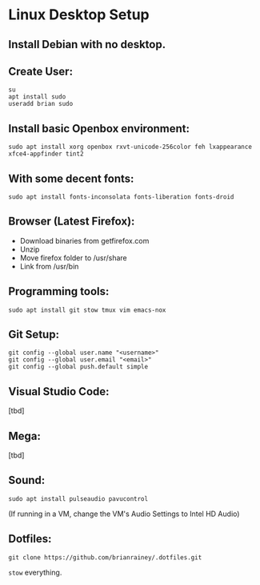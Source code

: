 # Linux Desktop Setup

## Install Debian with no desktop.

## Create User:

    su
    apt install sudo
    useradd brian sudo

## Install basic Openbox environment:

    sudo apt install xorg openbox rxvt-unicode-256color feh lxappearance xfce4-appfinder tint2

## With some decent fonts:

    sudo apt install fonts-inconsolata fonts-liberation fonts-droid

## Browser (Latest Firefox):

* Download binaries from getfirefox.com
* Unzip
* Move firefox folder to /usr/share
* Link from /usr/bin

## Programming tools:

    sudo apt install git stow tmux vim emacs-nox

## Git Setup:

    git config --global user.name "<username>"
    git config --global user.email "<email>"
    git config --global push.default simple

## Visual Studio Code:

[tbd]

## Mega:

[tbd]

## Sound:

    sudo apt install pulseaudio pavucontrol

(If running in a VM, change the VM's Audio Settings to Intel HD Audio)

## Dotfiles:

    git clone https://github.com/brianrainey/.dotfiles.git

`stow` everything.
